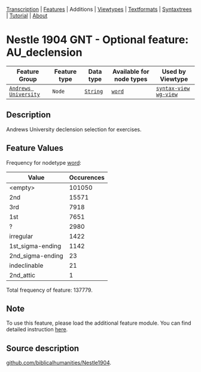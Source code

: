 <a name="start"></a>
<div class="hidden-content"><a href="../transcription.md">Transcription</a> | <a href="../features/README.md#start">Features</a> | Additions | <a href="../viewtypes.md#start">Viewtypes</a> | <a href="../textformats.md#start">Textformats</a> |  <a href="../syntaxtrees.md#start">Syntaxtrees</a> | <a href="../tutorial/README.md#start">Tutorial</a>  | <a href="../about.md#start">About</a></div>

# Nestle 1904 GNT - Optional feature: AU_declension

Feature Group | Feature type |Data type |Available for node types | Used by Viewtype 
---|---|---|---|---
[`Andrews University`](featuresbyfeaturegroup.md#andrews-university)|`Node`| [`String`](featuresbydatatype.md#string)| [`word`](featuresbynodetype.md#word) |[`syntax-view`](../syntax-view.md#start) [`wg-view`](../wg-view.md#start) 

## Description

Andrews University declension selection for exercises.

## Feature Values

Frequency for nodetype [word](featuresbynodetype.md#word):

Value|Occurences
---|---
&lt;empty&gt;|101050
2nd|15571
3rd|7918
1st|7651
?|2980
irregular|1422
1st_sigma-ending|1142
2nd_sigma-ending|23
indeclinable|21
2nd_attic|1

Total frequency of feature: 137779.
  
## Note

To use this feature, please load the additional feature module. You can find detailed instruction [here](README.md#adding-the-features).

## Source description

[github.com/biblicalhumanities/Nestle1904](https://github.com/biblicalhumanities/Nestle1904/blob/master/morph/Nestle1904.csv).

 

